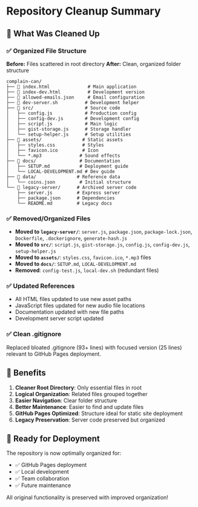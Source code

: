 # Repository Cleanup Summary

## 🧹 What Was Cleaned Up

### ✅ Organized File Structure
**Before:** Files scattered in root directory
**After:** Clean, organized folder structure

```
complain-can/
├── 📄 index.html              # Main application
├── 🔧 index-dev.html          # Development version  
├── 📧 allowed-emails.json     # Email configuration
├── 🚀 dev-server.sh          # Development helper
├── 📁 src/                   # Source code
│   ├── config.js            # Production config
│   ├── config-dev.js        # Development config
│   ├── script.js            # Main logic
│   ├── gist-storage.js      # Storage handler
│   └── setup-helper.js      # Setup utilities
├── 📁 assets/               # Static assets
│   ├── styles.css          # Styles
│   ├── favicon.ico         # Icon
│   └── *.mp3              # Sound effects
├── 📁 docs/                # Documentation
│   ├── SETUP.md           # Deployment guide
│   └── LOCAL-DEVELOPMENT.md # Dev guide
├── 📁 data/               # Reference data
│   └── coins.json         # Initial structure
└── 📁 legacy-server/      # Archived server code
    ├── server.js         # Express server
    ├── package.json      # Dependencies
    └── README.md         # Legacy docs
```

### ✅ Removed/Organized Files
- **Moved to `legacy-server/`**: `server.js`, `package.json`, `package-lock.json`, `Dockerfile`, `.dockerignore`, `generate-hash.js`
- **Moved to `src/`**: `script.js`, `gist-storage.js`, `config.js`, `config-dev.js`, `setup-helper.js`
- **Moved to `assets/`**: `styles.css`, `favicon.ico`, `*.mp3` files
- **Moved to `docs/`**: `SETUP.md`, `LOCAL-DEVELOPMENT.md`
- **Removed**: `config-test.js`, `local-dev.sh` (redundant files)

### ✅ Updated References
- All HTML files updated to use new asset paths
- JavaScript files updated for new audio file locations
- Documentation updated with new file paths
- Development server script updated

### ✅ Clean .gitignore
Replaced bloated .gitignore (93+ lines) with focused version (25 lines) relevant to GitHub Pages deployment.

## 🎯 Benefits

1. **Cleaner Root Directory**: Only essential files in root
2. **Logical Organization**: Related files grouped together
3. **Easier Navigation**: Clear folder structure
4. **Better Maintenance**: Easier to find and update files
5. **GitHub Pages Optimized**: Structure ideal for static site deployment
6. **Legacy Preservation**: Server code preserved but organized

## 🚀 Ready for Deployment

The repository is now optimally organized for:
- ✅ GitHub Pages deployment
- ✅ Local development
- ✅ Team collaboration
- ✅ Future maintenance

All original functionality is preserved with improved organization!